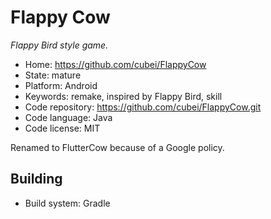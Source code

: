 # Flappy Cow

_Flappy Bird style game._

- Home: https://github.com/cubei/FlappyCow
- State: mature
- Platform: Android
- Keywords: remake, inspired by Flappy Bird, skill
- Code repository: https://github.com/cubei/FlappyCow.git
- Code language: Java
- Code license: MIT

Renamed to FlutterCow because of a Google policy.

## Building

- Build system: Gradle
